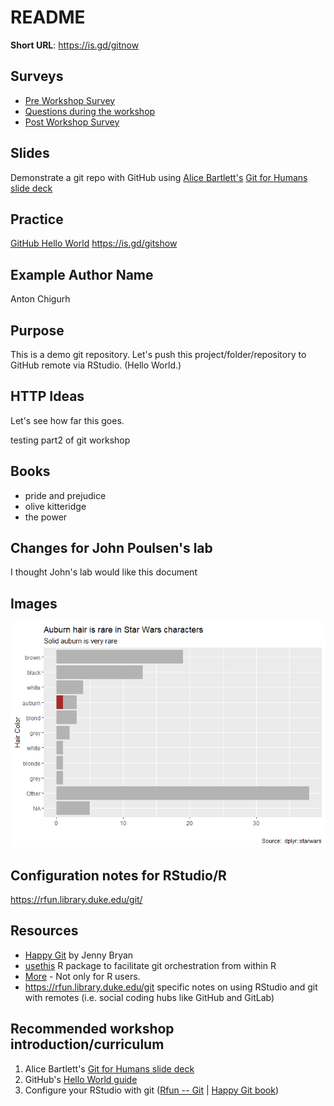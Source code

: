 # README

**Short URL**:  https://is.gd/gitnow

## Surveys

- [Pre Workshop Survey](https://forms.gle/TxfTBWz42dKqe7zv5)
- [Questions during the workshop](https://docs.google.com/document/d/1kCANQtqO124KjLC20yACfSqw9ocYcX5fMmeH7KrrZTA/edit?usp=sharing)
- [Post Workshop Survey](https://forms.gle/uBCDDQ4YZEXVJg4t6)


## Slides

Demonstrate a git repo with GitHub using [Alice Bartlett's](https://alicebartlett.co.uk/) [Git for Humans slide deck](https://speakerdeck.com/alicebartlett/git-for-humans) 

## Practice

[GitHub Hello World](https://guides.github.com/activities/hello-world/)  https://is.gd/gitshow

## Example Author Name

Anton Chigurh

## Purpose
This is a demo git repository. Let's push this project/folder/repository to GitHub remote via RStudio. (Hello World.)

## HTTP Ideas

Let's see how far this goes. 

testing part2 of git workshop

## Books

- pride and prejudice
- olive kitteridge
- the power

## Changes for John Poulsen's lab

I thought John's lab would like this document

## Images

![](barplot_test_delme_files/figure-gfm/unnamed-chunk-4-1.png "barplot of starwars hair color")

## Configuration notes for RStudio/R

https://rfun.library.duke.edu/git/

## Resources

- [Happy Git](https://happygitwithr.com/) by Jenny Bryan
- [usethis](https://usethis.r-lib.org/)  R package to facilitate git orchestration from within R
- [More](https://git-rfun.library.duke.edu/resources.html)  - Not only for R users.
- https://rfun.library.duke.edu/git  specific notes on using RStudio and git with remotes (i.e. social coding hubs like GitHub and GitLab)

## Recommended workshop introduction/curriculum

1. Alice Bartlett's [Git for Humans slide deck](https://speakerdeck.com/alicebartlett/git-for-humans)
1. GitHub's [Hello World guide](https://is.gd/gitshow)
1. Configure your RStudio with git ([Rfun -- Git](https://rfun.library.duke.edu/git/) | [Happy Git book](https://happygitwithr.com/))
